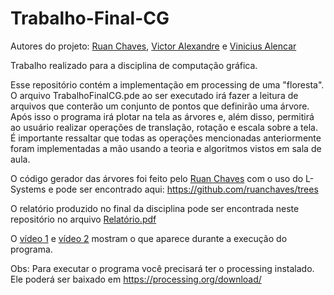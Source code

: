 # Trabalho-Final-CG

Autores do projeto: [Ruan Chaves](https://github.com/ruanchaves), [Victor Alexandre](https://github.com/victor-alexandre) e [Vinicius Alencar](https://github.com/vncsalencar)

Trabalho realizado para a disciplina de computação gráfica. 

Esse repositório contém a implementação em processing de uma "floresta". O arquivo TrabalhoFinalCG.pde ao ser executado irá fazer a leitura de arquivos que conterão um conjunto de pontos que definirão uma árvore. Após isso o programa irá plotar na tela as árvores e, além disso, permitirá ao usuário realizar operações de translação, rotação e escala sobre a tela. É importante ressaltar que todas as operações mencionadas anteriormente foram implementadas a mão usando a teoria e algoritmos vistos em sala de aula. 

O código gerador das árvores foi feito pelo [Ruan Chaves](https://github.com/ruanchaves) com o uso do L-Systems e pode ser encontrado aqui: https://github.com/ruanchaves/trees

O relatório produzido no final da disciplina pode ser encontrada neste repositório no arquivo [Relatório.pdf](https://github.com/victor-alexandre/Trabalho-Final-CG/blob/master/Relat%C3%B3rio.pdf)

O [vídeo 1](https://drive.google.com/open?id=1yXrDJCXqAZ9xxZjxrTBBWBF_QJ0fRJpL) e [vídeo 2](https://drive.google.com/open?id=1m-mWs6NaVz-8MXC_pkfJ1xD3lp8qkIQZ) mostram o que aparece durante a execução do programa.

Obs: Para executar o programa você precisará ter o processing instalado. Ele poderá ser baixado em https://processing.org/download/
